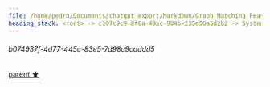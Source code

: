 ```yaml
---
file: /home/pedro/Documents/chatgpt_export/Markdown/Graph Matching Feasibility Explanation.md
heading_stack: <root> -> c107c9c9-8f6a-495c-904b-235d56a5d2b2 -> System -> 201c3e31-2aa4-4889-bf9a-7b2f47a7b304 -> System -> aaa251a3-5cb0-4526-a1ed-39cc659d7cc2 -> User -> 77b07057-503b-4e8f-bac8-e1a6de24738f -> Assistant -> Syntactic Feasibility -> Semantic Feasibility -> aaa2c26f-c4b8-4e51-8df5-fd93d6377e9e -> User -> 5103b6c1-bfb8-4864-8c23-7d1455a6a36d -> Assistant -> d1235c26-f990-48c6-b489-d93d840c3431 -> Assistant -> 4f565871-050f-49dd-955b-dc794660f886 -> Tool -> 217fd290-3683-4577-a0a6-24d240457cfa -> Assistant -> 0232b550-a655-4b35-8e31-c171ada0f0bf -> Assistant -> d05aeb1d-fff5-4a2d-b95c-62aaddffda84 -> Tool -> 0b721f7f-a563-4fc4-bf0d-f93aacf247ad -> Assistant -> aaa26d09-2862-438e-99fc-b8ef51118c85 -> User -> 441f8e72-1a9c-4a00-bfaa-d30af1944b7d -> Assistant -> 50a33b96-9d9e-4443-a492-ea52fddbc682 -> Tool -> 084ffc2f-44fa-41e3-8782-3d9f8082cce3 -> Assistant -> 1c3be440-f440-4784-bc72-3ef0a05652f4 -> Assistant -> 0200c5cc-1090-471b-b728-1612c277c842 -> Tool -> 442684e0-47ab-42e8-89ec-54cc27548406 -> Assistant -> aaa24f21-414c-47f2-9b1d-d21197b1485d -> User -> 22f5e08c-b176-4271-b266-d5c29f0b6404 -> Assistant -> d28737e7-592d-4e2c-b9c1-fea61857bd0a -> Tool -> 0e518b1b-6e4c-48c1-8f85-ba182c28d96c -> Assistant -> aaa2b5ca-405c-4bf1-94d6-68b5a6686a42 -> User -> 328f6c26-c8fd-481d-bebb-80538ccdbd0f -> Assistant -> 6bb04d2a-a6ba-433d-b080-cbc3334d0b4c -> Assistant -> b074937f-4d77-445c-83e5-7d98c9caddd5
---
```

###### b074937f-4d77-445c-83e5-7d98c9caddd5
[parent ⬆️](#6bb04d2a-a6ba-433d-b080-cbc3334d0b4c)
